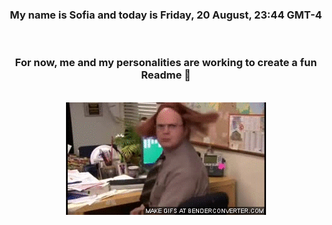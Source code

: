 


<div align="center">
<h3 >My name is Sofia and today is Friday, 20 August, 23:44 GMT-4</h3><br>
<h3 >For now, me and my personalities are working to create a fun Readme 👋
</h3><br>
<img src='img/dwight.gif' alt='working...'/>
</div>
